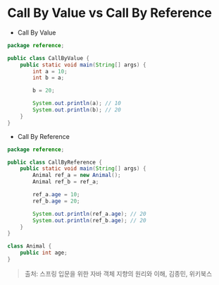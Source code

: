 # Call By Value vs Call By Reference

- Call By Value
```java
package reference;

public class CallByValue {
    public static void main(String[] args) {
        int a = 10;
        int b = a;

        b = 20;

        System.out.println(a); // 10
        System.out.println(b); // 20
    }
}
```

- Call By Reference
```java
package reference;

public class CallByReference {
    public static void main(String[] args) {
        Animal ref_a = new Animal();
        Animal ref_b = ref_a;

        ref_a.age = 10;
        ref_b.age = 20;

        System.out.println(ref_a.age); // 20
        System.out.println(ref_b.age); // 20
    }
}

class Animal {
    public int age;
}

```

> 출처: 스프링 입문을 위한 자바 객체 지향의 원리와 이해, 김종민, 위키북스